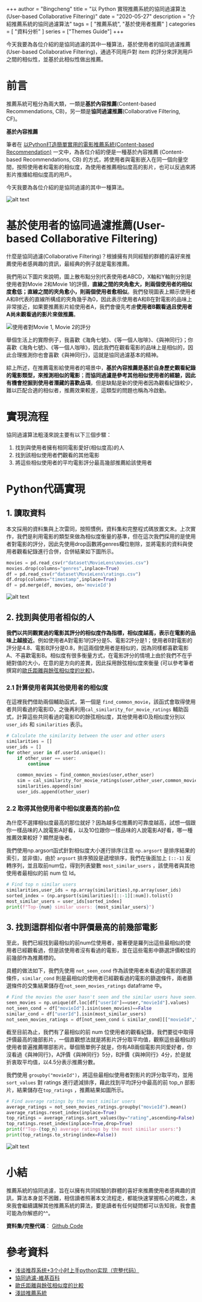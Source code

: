 +++
author = "Bingcheng"
title = "以 Python 實現推薦系統的協同過濾算法 (User-based Collaborative Filtering)"
date = "2020-05-27"
description = "介紹推薦系統的協同過濾算法"
tags = [
    "推薦系統",
    "基於使用者推薦"
]
categories = [
    "資料分析"
]
series = ["Themes Guide"]
+++

今天我要為各位介紹的是協同過濾的其中一種算法，基於使用者的協同過濾推薦 (User-based Collaborative Filtering)，通過不同用戶對 item 的評分來評測用戶之間的相似性，並基於此相似性做出推薦。

<!--more-->

# 前言

推薦系統可粗分為兩大類，一類是**基於內容推薦**(Content-based Recommendations, CB)，另一類是**協同過濾推薦**(Collaborative Filtering, CF)。

**基於內容推薦**

筆者在 [以Python打造簡單實用的電影推薦系統(Content-based Recommendation)](/post/content-based-recommendation) 一文中，為各位介紹的便是一種基於內容推薦 (Content-based Recommendations, CB) 的方式，將使用者與電影嵌入在同一個向量空間，按照使用者和電影的相似度，為使用者推薦相似度高的影片，也可以反過來將影片推播給相似度高的用戶。

今天我要為各位介紹的是協同過濾的其中一種算法。

![alt text](image-3.png)

# 基於使用者的協同過濾推薦(User-based Collaborative Filtering)

什麼是協同過濾(Collaborative Filtering)？根據擁有共同經驗的群體的喜好來推薦使用者感興趣的資訊，最經典的例子就是電影推薦。

我們用以下圖片來說明，圖上散布點分別代表使用者ABCD，X軸和Y軸則分別是使用者對Movie 2和Movie 1的評價，**直線之間的夾角愈大，則兩個使用者的相似度愈低；直線之間的夾角愈小，則兩個使用者愈相似**。我們發現圖表上顯示使用者A和B代表的直線所構成的夾角幾乎為0，因此表示使用者A和B在對電影的品味上非常接近，如果要推薦影片給使用者A，我們會優先考慮**使用者B觀看過且使用者A尚未觀看過的影片來做推薦**。

![使用者對Movie 1, Movie 2的評分](image.png)

舉個生活上的實際例子，我喜歡《海角七號》、《等一個人咖啡》、《與神同行》；你喜歡《海角七號》、《等一個人咖啡》，因此我們在觀看電影的品味上是相似的，因此合理推測你也會喜歡《與神同行》，這就是協同過濾基本的精神。

綜上所述，在推薦電影給使用者的場景中，**基於內容推薦是基於自身歷史觀看紀錄的電影類型，來推測相似的電影**；**而協同過濾是參考其他相似使用者的經驗，因此有機會挖掘到使用者潛藏的喜歡品項**，但是缺點是新的使用者因為觀看紀錄較少，難以匹配合適的相似者，推薦效果較差，這類型的問題也稱為冷啟動。

# 實現流程
協同過濾算法粗淺來說主要有以下三個步驟：

1. 找到與使用者擁有相同電影愛好(相似度高)的人
2. 找到該相似使用者們觀看的其他電影
3. 將這些相似使用者的平均電影評分最高幾部推薦給該使用者

# Python代碼實現
## 1. 讀取資料
本文採用的資料集與上次雷同，按照慣例，資料集和完整程式碼放置文末。上次實作，我們是利用電影的類型來做為相似度衡量的基準，但在這次我們採用的是使用者對電影的評分，因此先使用drop函數將genres欄位剔除，並將電影的資料與使用者觀看紀錄進行合併，合併結果如下圖所示。

```Python console
movies = pd.read_csv(r"dataset\MovieLens\movies.csv")
movies.drop(columns="genres",inplace=True)
df = pd.read_csv(r"dataset\MovieLens\ratings.csv")
df.drop(columns="timestamp",inplace=True)
df = pd.merge(df, movies, on='movieId')
```
![alt text](image-1.png)

## 2. 找到與使用者相似的人
**我們以共同觀賞過的電影其評分的相似度作為指標，相似度越高，表示在電影的品味上越接近**。例如使用者A對電影1的評分是5、電影2評分是1；使用者B對電影的評分是4.8、電影B評分是0.8，則這兩個使用者是相似的，因為同樣都喜歡電影A、不喜歡電影B。相似度有很多衡量方式，在電影評分的情境上由於我們不在乎絕對值的大小，在意的是方向的差異，因此採用餘弦相似度來衡量 (可以參考筆者撰寫的[歐氏距離與餘弦相似度的比較](/post/euclidean-vs-cosine))。

### 2.1 計算使用者與其他使用者的相似度

在這裡我們借助兩個輔助函式，第一個是 `find_common_movie`，該函式會取得使用者共同看過的電影ID，之後再利用`cal_similarity_for_movie_ratings` 輔助函式，計算這些共同看過的電影ID的餘弦相似度，其他使用者ID及相似度分別以 `user_ids` 和 `similarities` 表示。

```Python
# Calculate the similarity between the user and other users
similarities = []
user_ids = []
for other_user in df.userId.unique():
    if other_user == user:
        continue
    
    common_movies = find_common_movies(user,other_user)
    sim = cal_similarity_for_movie_ratings(user,other_user,common_movies)
    similarities.append(sim)
    user_ids.append(other_user)
```
### 2.2 取得其他使用者中相似度最高的前n位

為什麼不選擇相似度最高的那位就好？因為越多位推薦的可靠度越高，試想一個跟你一樣品味的人說電影A好看，以及10位跟你一樣品味的人說電影A好看，哪一種推薦效果較好？顯然是後者。

我們使用np.argsort函式針對相似度大小進行排序(注意 `np.argsort` 是排序結果的索引，並非值)，由於 `argsort` 排序預設是遞增排序，我們在後面加上 `[::-1]` 反轉序列，並且取前num位，得到列表變數 `most_similar_users` ，該使用者與其他使用者最相似的前 num 位 Id。

```Python
# Find top n similar users
similarities,user_ids = np.array(similarities),np.array(user_ids)
sorted_index = (np.argsort(similarities)[::-1][:num]).tolist()
most_similar_users = user_ids[sorted_index] 
print(f"Top-{num} similar users: {most_similar_users}")
```

## 3. 找到這群相似者中評價最高的前幾部電影
至此，我們已經找到最相似的前num位使用者，接著便是羅列出這些最相似的使用者已經觀看過，但是該使用者沒有看過的電影，並在這些電影中篩選評價較佳的前幾部作為推薦標的。

具體的做法如下，我們先使用 `not_seen_cond` 作為該使用者未看過的電影的篩選條件，`similar_cond` 則是最相似的使用者已經觀看過的電影的篩選條件，兩者篩選條件的交集結果儲存在`not_seen_movies_ratings` dataframe 中。

```Python
# Find the movies the user hasn't seen and the similar users have seen.
seen_movies = np.unique(df.loc[df["userId"]==user,"movieId"].values)
not_seen_cond = df["movieId"].isin(seen_movies)==False
similar_cond = df["userId"].isin(most_similar_users)
not_seen_movies_ratings = df[not_seen_cond & similar_cond][["movieId","rating"]]
```

截至目前為止，我們有了最相似的前 num 位使用者的觀看紀錄，我們要從中取得評價最高的幾部影片，一個直觀想法就是將影片評分取平均值，觀察這些最相似的使用者普遍推薦哪部影片。舉個簡單例子就是，你有AB兩個電影共同愛好者，你沒看過《與神同行》，A評價《與神同行》5分，B評價《與神同行》4分，於是就折衷取平均值，以4.5分表示推薦分數。

我們使用 `groupby("movieId")`，將這些最相似使用者對影片的評分取平均，並用 `sort_values` 對 ratings 進行遞減排序，藉此找到平均評分中最高的前 top_n 部影片，結果儲存在`top_ratings` ，推薦結果如圖所示。

```Python
# Find average ratings by the most similar users
average_ratings = not_seen_movies_ratings.groupby("movieId").mean()
average_ratings.reset_index(inplace=True)
top_ratings = average_ratings.sort_values(by="rating",ascending=False).iloc[:top_n]
top_ratings.reset_index(inplace=True,drop=True)
print(f"Top-{top_n} average ratings by the most simiilar users:")
print(top_ratings.to_string(index=False))
```
![alt text](image-2.png)

# 小結
推薦系統的協同過濾，旨在以擁有共同經驗的群體的喜好來推薦使用者感興趣的資訊，算法本身並不困難，相信讀者照著本文流程走，都能快速掌握核心的概念，未來我會繼續講解其他推薦系統的算法，要是讀者有任何疑問都可以告知我，我會盡可能為你解惑的^^。

**資料集/完整代碼**： [Github Code](https://github.com/QiuBingCheng/MediumArticle/tree/main/Recommendation%20System)

# 參考資料
* [浅谈推荐系统+3个小时上手python实现（完整代码）](https://zhuanlan.zhihu.com/p/68373487)
* [協同過濾-維基百科](https://zh.wikipedia.org/wiki/%E5%8D%94%E5%90%8C%E9%81%8E%E6%BF%BE)
* [歐氏距離與餘弦相似度的比較](https://medium.com/qiubingcheng/%E6%AD%90%E6%B0%8F%E8%B7%9D%E9%9B%A2%E8%88%87%E9%A4%98%E5%BC%A6%E7%9B%B8%E4%BC%BC%E5%BA%A6%E7%9A%84%E6%AF%94%E8%BC%83-c78163ad51b)
* [淺談推薦系統](https://codingnote.cc/zh-tw/p/26735/)